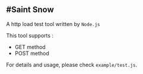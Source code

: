 #Saint Snow
---

A http load test tool written by `Node.js`

This tool supports :

* GET method
* POST method

For details and usage, please check `example/test.js`.

